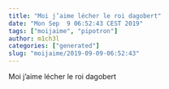 ```yaml
---
title: "Moi j’aime lécher le roi dagobert"
date: "Mon Sep  9 06:52:43 CEST 2019"
tags: ["moijaime", "pipotron"]
author: m1ch3l
categories: ["generated"]
slug: "moijaime/2019-09-09-06:52:43"
---
```


Moi j’aime lécher le roi dagobert
